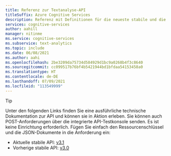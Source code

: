 ```yaml
---
title: Referenz zur Textanalyse-API
titleSuffix: Azure Cognitive Services
description: Referenz mit Definitionen für die neueste stabile und die Vorschau-API
services: cognitive-services
author: aahill
manager: nitinme
ms.service: cognitive-services
ms.subservice: text-analytics
ms.topic: include
ms.date: 06/08/2021
ms.author: aahi
ms.openlocfilehash: 2be3209da75734d584929d1bc9a0268b4f3c8640
ms.sourcegitcommit: cc099517b76bf4b5421944bd1bfdaa54153458a0
ms.translationtype: HT
ms.contentlocale: de-DE
ms.lasthandoff: 07/09/2021
ms.locfileid: "113549999"
---
```

> [!Tip]
> Unter den folgenden Links finden Sie eine ausführliche technische Dokumentation zur API und können sie in Aktion erleben. Sie können auch POST-Anforderungen über die integrierte API-Testkonsole senden. Es ist keine Einrichtung erforderlich. Fügen Sie einfach den Ressourcenschlüssel und die JSON-Dokumente in die Anforderung ein:
> - Aktuelle stabile API: [v3.1](https://westcentralus.dev.cognitive.microsoft.com/docs/services/TextAnalytics-v3-1)
> - Vorherige stabile API: [v3.0](https://westcentralus.dev.cognitive.microsoft.com/docs/services/TextAnalytics-v3-0)

